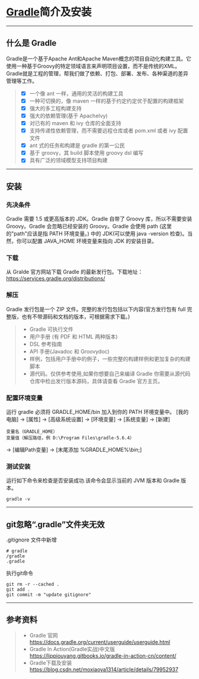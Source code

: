 # [Gradle](https://docs.gradle.org/current/userguide/userguide.html)简介及安装

------
## **什么是 Gradle**
Gradle是一个基于Apache Ant和Apache Maven概念的项目自动化构建工具。它使用一种基于Groovy的特定领域语言来声明项目设置，而不是传统的XML。Gradle就是工程的管理，帮我们做了依赖、打包、部署、发布、各种渠道的差异管理等工作。
> - [x] 一个像 ant 一样，通用的灵活的构建工具
> - [x] 一种可切换的，像 maven 一样的基于约定约定优于配置的构建框架
> - [x] 强大的多工程构建支持
> - [x] 强大的依赖管理(基于 ApacheIvy)
> - [x] 对已有的 maven 和 ivy 仓库的全面支持
> - [x] 支持传递性依赖管理，而不需要远程仓库或者 pom.xml 或者 ivy 配置文件
> - [x] ant 式的任务和构建是 gradle 的第一公民
> - [x] 基于 groovy，其 build 脚本使用 groovy dsl 编写
> - [x] 具有广泛的领域模型支持项目构建

---
## **安装**

### 先决条件
Gradle 需要 1.5 或更高版本的 JDK。Gradle 自带了 Groovy 库，所以不需要安装 Groovy。Gradle 会忽略已经安装的 Groovy。Gradle 会使用 path (这里的"path"应该是指 PATH 环境变量。) 中的 JDK(可以使用 java -version 检查)。当然，你可以配置 JAVA_HOME 环境变量来指向 JDK 的安装目录。

### 下载
从 Gralde 官方网站下载 Gradle 的最新发行包。下载地址：https://services.gradle.org/distributions/

### 解压
Gradle 发行包是一个 ZIP 文件。完整的发行包包括以下内容(官方发行包有 full 完整版，也有不带源码和文档的版本，可根据需求下载。)
> * Gradle 可执行文件
> * 用户手册 (有 PDF 和 HTML 两种版本)
> * DSL 参考指南
> * API 手册(Javadoc 和 Groovydoc)
> * 样例，包括用户手册中的例子，一些完整的构建样例和更加复杂的构建脚本
> * 源代码。仅供参考使用,如果你想要自己来编译 Gradle 你需要从源代码仓库中检出发行版本源码，具体请查看 Gradle 官方主页。

### 配置环境变量
运行 gradle 必须将 GRADLE_HOME/bin 加入到你的 PATH 环境变量中。
[我的电脑] -> [属性] -> [高级系统设置] -> [环境变量] -> [系统变量] -> [新建]
```
变量名（GRADLE_HOME）
变量值（解压路径，例 D:\Program Files\gradle-5.6.4）
```
-> [编辑Path变量] -> [末尾添加 %GRADLE_HOME%\bin\;]

### 测试安装
运行如下命令来检查是否安装成功.该命令会显示当前的 JVM 版本和 Gradle 版本。
```
gradle -v 
```

---
## **git忽略“.gradle”文件夹无效**
.gitignore 文件中新增
```
# gradle
/gradle
.gradle
```
执行git命令
```
git rm -r --cached . 
git add .
git commit -m "update gitignore"
```

---
## **参考资料**

> * Gradle 官网   https://docs.gradle.org/current/userguide/userguide.html
> * Gradle In Action(Gradle实战)中文版   https://lippiouyang.gitbooks.io/gradle-in-action-cn/content/
> * Gradle下载及安装     https://blog.csdn.net/moxiaoya1314/article/details/79952937